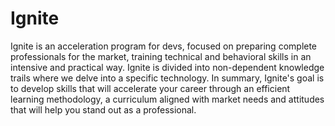 # Ignite 

Ignite is an acceleration program for devs, focused on preparing complete professionals for the market, training technical and behavioral skills in an intensive and practical way. Ignite is divided into non-dependent knowledge trails where we delve into a specific technology. In summary, Ignite's goal is to develop skills that will accelerate your career through an efficient learning methodology, a curriculum aligned with market needs and attitudes that will help you stand out as a professional.

